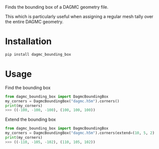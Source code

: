 
Finds the bounding box of a DAGMC geometry file.

This which is particularly useful when assigning a regular mesh tally over the entire DAGMC geometry.

# Installation

```bash
pip install dagmc_bounding_box
```

# Usage

Find the bounding box
```python
from dagmc_bounding_box import DagmcBoundingBox
my_corners = DagmcBoundingBox("dagmc.h5m").corners()
print(my_corners)
>>> ((-100, -100, -100), (100, 100, 100))
```

Extend the bounding box
```python
from dagmc_bounding_box import DagmcBoundingBox
my_corners = DagmcBoundingBox("dagmc.h5m").corners(extend=(10, 5, 2)
print(my_corners)
>>> ((-110, -105, -102), (110, 105, 102))
```
